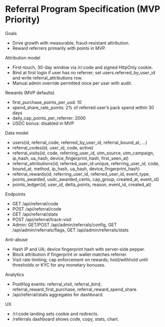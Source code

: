 # Referral Program Specification (MVP Priority)

Goals
- Drive growth with measurable, fraud-resistant attribution.
- Reward referrers primarily with points in MVP.

Attribution model
- First-touch, 30-day window via /r/:code and signed HttpOnly cookie.
- Bind at first login if user has no referrer; set users.referred_by_user_id and write referral_attributions row.
- Manual admin override permitted once per user with audit.

Rewards (MVP defaults)
- first_purchase_points_per_usd: 10
- spend_share_rate_points: 2% of referred user’s pack spend within 30 days
- daily_cap_points_per_referrer: 2000
- USDC bonus: disabled in MVP

Data model
- users(id, referral_code, referred_by_user_id, referral_bound_at, ...)
- referral_codes(id, user_id, code, active)
- referral_visits(id, code, referring_user_id, utm_source, utm_campaign, ip_hash, ua_hash, device_fingerprint_hash, first_seen_at)
- referral_attributions(id, referred_user_id unique, referring_user_id, code, bound_at, method, ip_hash, ua_hash, device_fingerprint_hash)
- referral_rewards(id, referring_user_id, referred_user_id, event_type, points_awarded, usdc_awarded_cents, cap_group, created_at, event_id)
- points_ledger(id, user_id, delta_points, reason, event_id, created_at)

Endpoints
- GET /api/referral/code
- POST /api/referral/code
- GET /api/referral/stats
- POST /api/referral/track-visit
- Admin: GET/POST /api/admin/referrals/config, GET /api/admin/referrals/flags, GET /api/admin/referrals/stats

Anti-abuse
- Hash IP and UA; device fingerprint hash with server-side pepper.
- Block attribution if fingerprint or wallet matches referrer.
- Visit rate limiting; cap enforcement on rewards; hold/withhold until thresholds or KYC for any monetary bonuses.

Analytics
- PostHog events: referral_visit, referral_bind, referral_reward_first_purchase, referral_reward_spend_share.
- /api/referral/stats aggregates for dashboard.

UX
- /r/:code landing sets cookie and redirects.
- /referrals dashboard shows code, copy, stats, chart.
